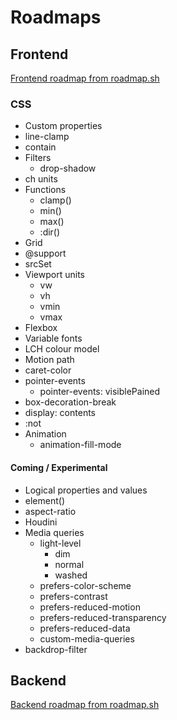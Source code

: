 # Roadmaps

## Frontend

[Frontend roadmap from roadmap.sh](https://roadmap.sh/frontend)

### CSS

- Custom properties
- line-clamp
- contain
- Filters
  - drop-shadow
- ch units
- Functions
  - clamp()
  - min()
  - max()
  - :dir()
- Grid
- @support
- srcSet
- Viewport units
  - vw
  - vh
  - vmin
  - vmax
- Flexbox
- Variable fonts
- LCH colour model
- Motion path
- caret-color
- pointer-events
  - pointer-events: visiblePained
- box-decoration-break
- display: contents
- :not
- Animation
  - animation-fill-mode


#### Coming / Experimental

- Logical properties and values
- element()
- aspect-ratio
- Houdini
- Media queries
  - light-level
    - dim
    - normal
    - washed
  - prefers-color-scheme
  - prefers-contrast
  - prefers-reduced-motion
  - prefers-reduced-transparency
  - prefers-reduced-data
  - custom-media-queries
- backdrop-filter




## Backend

[Backend roadmap from roadmap.sh](https://roadmap.sh/backend)

